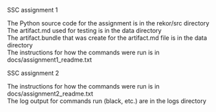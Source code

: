 SSC assignment 1  

The Python source code for the assignment is in the rekor/src directory  
The artifact.md used for testing is in the data directory  
The artifact.bundle that was create for the artifact.md file is in the data directory  
The instructions for how the commands were run is in docs/assignment1_readme.txt  

SSC assignment 2  

The instructions for how the commands were run is in docs/assignment2_readme.txt  
The log output for commands run (black, etc.) are in the logs directory  
